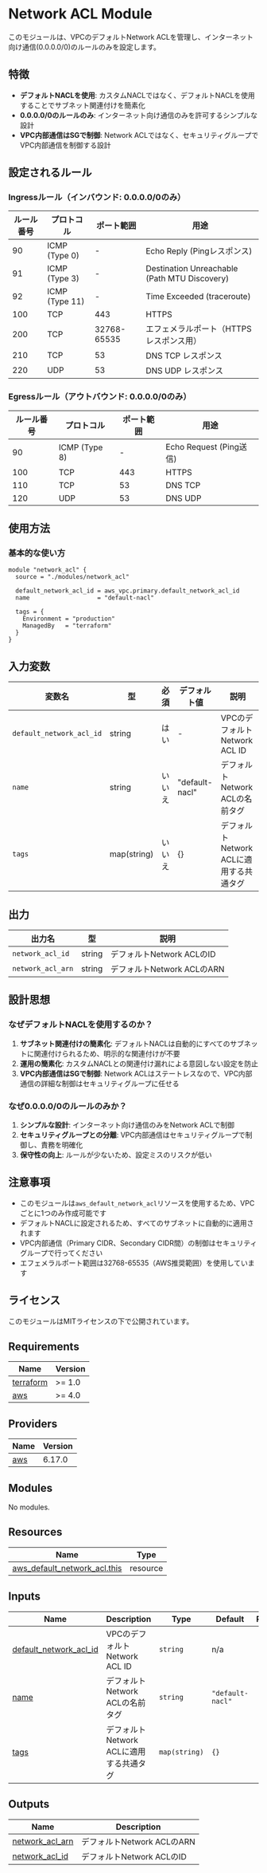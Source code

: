 # Network ACL Module

このモジュールは、VPCのデフォルトNetwork ACLを管理し、インターネット向け通信(0.0.0.0/0)のルールのみを設定します。

## 特徴

- **デフォルトNACLを使用**: カスタムNACLではなく、デフォルトNACLを使用することでサブネット関連付けを簡素化
- **0.0.0.0/0のルールのみ**: インターネット向け通信のみを許可するシンプルな設計
- **VPC内部通信はSGで制御**: Network ACLではなく、セキュリティグループでVPC内部通信を制御する設計

## 設定されるルール

### Ingressルール（インバウンド: 0.0.0.0/0のみ）

| ルール番号 | プロトコル | ポート範囲 | 用途 |
|-----------|-----------|-----------|------|
| 90 | ICMP (Type 0) | - | Echo Reply (Pingレスポンス) |
| 91 | ICMP (Type 3) | - | Destination Unreachable (Path MTU Discovery) |
| 92 | ICMP (Type 11) | - | Time Exceeded (traceroute) |
| 100 | TCP | 443 | HTTPS |
| 200 | TCP | 32768-65535 | エフェメラルポート（HTTPSレスポンス用） |
| 210 | TCP | 53 | DNS TCP レスポンス |
| 220 | UDP | 53 | DNS UDP レスポンス |

### Egressルール（アウトバウンド: 0.0.0.0/0のみ）

| ルール番号 | プロトコル | ポート範囲 | 用途 |
|-----------|-----------|-----------|------|
| 90 | ICMP (Type 8) | - | Echo Request (Ping送信) |
| 100 | TCP | 443 | HTTPS |
| 110 | TCP | 53 | DNS TCP |
| 120 | UDP | 53 | DNS UDP |

## 使用方法

### 基本的な使い方

```hcl
module "network_acl" {
  source = "./modules/network_acl"

  default_network_acl_id = aws_vpc.primary.default_network_acl_id
  name                   = "default-nacl"

  tags = {
    Environment = "production"
    ManagedBy   = "terraform"
  }
}
```

## 入力変数

| 変数名 | 型 | 必須 | デフォルト値 | 説明 |
|--------|------|------|--------------|------|
| `default_network_acl_id` | string | はい | - | VPCのデフォルトNetwork ACL ID |
| `name` | string | いいえ | "default-nacl" | デフォルトNetwork ACLの名前タグ |
| `tags` | map(string) | いいえ | {} | デフォルトNetwork ACLに適用する共通タグ |

## 出力

| 出力名 | 型 | 説明 |
|--------|------|------|
| `network_acl_id` | string | デフォルトNetwork ACLのID |
| `network_acl_arn` | string | デフォルトNetwork ACLのARN |

## 設計思想

### なぜデフォルトNACLを使用するのか？

1. **サブネット関連付けの簡素化**: デフォルトNACLは自動的にすべてのサブネットに関連付けられるため、明示的な関連付けが不要
2. **運用の簡素化**: カスタムNACLとの関連付け漏れによる意図しない設定を防止
3. **VPC内部通信はSGで制御**: Network ACLはステートレスなので、VPC内部通信の詳細な制御はセキュリティグループに任せる

### なぜ0.0.0.0/0のルールのみか？

1. **シンプルな設計**: インターネット向け通信のみをNetwork ACLで制御
2. **セキュリティグループとの分離**: VPC内部通信はセキュリティグループで制御し、責務を明確化
3. **保守性の向上**: ルールが少ないため、設定ミスのリスクが低い

## 注意事項

- このモジュールは`aws_default_network_acl`リソースを使用するため、VPCごとに1つのみ作成可能です
- デフォルトNACLに設定されるため、すべてのサブネットに自動的に適用されます
- VPC内部通信（Primary CIDR、Secondary CIDR間）の制御はセキュリティグループで行ってください
- エフェメラルポート範囲は32768-65535（AWS推奨範囲）を使用しています

## ライセンス

このモジュールはMITライセンスの下で公開されています。
<!-- BEGINNING OF PRE-COMMIT-TERRAFORM DOCS HOOK -->
## Requirements

| Name | Version |
|------|---------|
| <a name="requirement_terraform"></a> [terraform](#requirement\_terraform) | >= 1.0 |
| <a name="requirement_aws"></a> [aws](#requirement\_aws) | >= 4.0 |

## Providers

| Name | Version |
|------|---------|
| <a name="provider_aws"></a> [aws](#provider\_aws) | 6.17.0 |

## Modules

No modules.

## Resources

| Name | Type |
|------|------|
| [aws_default_network_acl.this](https://registry.terraform.io/providers/hashicorp/aws/latest/docs/resources/default_network_acl) | resource |

## Inputs

| Name | Description | Type | Default | Required |
|------|-------------|------|---------|:--------:|
| <a name="input_default_network_acl_id"></a> [default\_network\_acl\_id](#input\_default\_network\_acl\_id) | VPCのデフォルトNetwork ACL ID | `string` | n/a | yes |
| <a name="input_name"></a> [name](#input\_name) | デフォルトNetwork ACLの名前タグ | `string` | `"default-nacl"` | no |
| <a name="input_tags"></a> [tags](#input\_tags) | デフォルトNetwork ACLに適用する共通タグ | `map(string)` | `{}` | no |

## Outputs

| Name | Description |
|------|-------------|
| <a name="output_network_acl_arn"></a> [network\_acl\_arn](#output\_network\_acl\_arn) | デフォルトNetwork ACLのARN |
| <a name="output_network_acl_id"></a> [network\_acl\_id](#output\_network\_acl\_id) | デフォルトNetwork ACLのID |
<!-- END OF PRE-COMMIT-TERRAFORM DOCS HOOK -->
